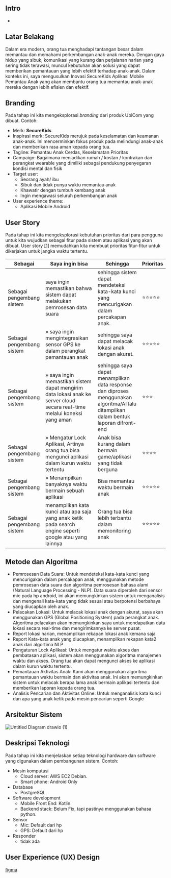 
## Intro 
- 

## Latar Belakang 
Dalam era modern, orang tua menghadapi tantangan besar dalam memantau dan memahami perkembangan anak-anak mereka. Dengan gaya hidup yang sibuk, komunikasi yang kurang dan perjalanan harian yang sering tidak terawasi, muncul kebutuhan akan solusi yang dapat memberikan pemantauan yang lebih efektif terhadap anak-anak. Dalam konteks ini, saya mengusulkan Inovasi SecureKids Aplikasi Mobile Pemantau Anak yang akan membantu orang tua memantau anak-anak mereka dengan lebih efisien dan efektif.

## Branding 
Pada tahap ini kita mengeksplorasi *branding* dari produk UbiCom yang dibuat. Contoh:
- Merk: **SecureKids** 
- Inspirasi merk: SecureKids merujuk pada keselamatan dan keamanan anak-anak. Ini mencerminkan fokus produk pada melindungi anak-anak dan memberikan rasa aman kepada orang tua.
- Tagline: Pemantau Anak Cerdas, Keselamatan Prioritas
- Campaign: Bagaimana menjadikan rumah / kostan / kontrakan dan perangkat wearable yang dimiliki sebagai pendukung penyegaran kondisi mental dan fisik
- Target user:
  - Seorang ayah/ ibu
  - Sibuk dan tidak punya waktu memantau anak
  - Khawatir dengan tumbuh kembang anak
  - Ingin mengawasi seluruh perkembangan anak
- User experience theme:
  - Aplikasi Mobile Android

## User Story
Pada tahap ini kita mengeksplorasi kebutuhan prioritas dari para pengguna untuk kita wujudkan sebagai fitur pada sistem atau aplikasi yang akan dibuat.
User story [[1]](https://www.mountaingoatsoftware.com/agile/user-stories) memudahkan kita membuat prioritas fitur-fitur untuk dikerjakan untuk jangka waktu tertentu.

|Sebagai|Saya ingin bisa|Sehingga|Prioritas
|---|---|---|---|
|Sebagai pengembang sistem|saya ingin memastikan bahwa sistem dapat melakukan pemrosesan data suara|sehingga sistem dapat mendeteksi kata-kata kunci yang mencurigakan dalam percakapan anak.|⭐⭐⭐⭐⭐|
|Sebagai pengembang sistem|&raquo; saya ingin mengintegrasikan sensor GPS ke dalam perangkat pemantauan anak |sehingga saya dapat melacak lokasi anak dengan akurat.|⭐⭐⭐⭐⭐|
|Sebagai pengembang sistem|&raquo; saya ingin memastikan sistem dapat mengirim data lokasi anak ke server cloud secara real-time melalui koneksi yang aman|sehingga saya dapat menampilkan data response dan diproses menggunakan algoritma/AI lalu ditampilkan dalam bentuk laporan difront-end|⭐⭐⭐|
|Sebagai pengembang sistem|&raquo; Mengatur Lock Aplikasi, Artinya orang tua bisa mengunci aplikasi dalam kurun waktu tertentu |Anak bisa kurang dalam bermain game/aplikasi yang tidak berguna|⭐⭐⭐⭐|
|Sebagai pengembang sistem|&raquo; Menampilkan banyaknya waktu bermain sebuah aplikasi |Bisa memantau waktu bermain anak|⭐⭐⭐⭐⭐|
|Sebagai pengembang sistem|menampilkan kata kunci atau apa saja yang anak ketik pada search engine seperti google atau yang lainnya |Orang tua  bisa lebih terbantu dalam memonitoring anak|⭐⭐⭐⭐⭐|

## Metode dan Algoritma 
- Pemrosesan Data Suara: Untuk mendeteksi kata-kata kunci yang mencurigakan dalam percakapan anak, menggunakan metode pemrosesan data suara dan algoritma pemrosesan bahasa alami (Natural Language Processing - NLP). Data suara diperoleh dari sensor mic pada hp android, ini akan memungkinkan sistem untuk menganalisis dan mengenali kata-kata yang tidak sesuai atau berpotensi berbahaya yang diucapkan oleh anak.
- Pelacakan Lokasi: Untuk melacak lokasi anak dengan akurat, saya akan menggunakan GPS (Global Positioning System) pada perangkat anak. Algoritma pelacakan akan memungkinkan saya untuk mendapatkan data lokasi secara real-time dan mengirimkannya ke server pusat.
- Report lokasi harian, menampilkan rekapan lokasi anak kemana saja
- Report Kata-kata anak yang diucapkan, menampilkan rekapan kata2 anak dari algortima NLP
- Pengaturan Lock Aplikasi: Untuk mengatur waktu akses dan pembatasan aplikasi, sistem akan menggunakan algoritma manajemen waktu dan akses. Orang tua akan dapat mengunci akses ke aplikasi dalam kurun waktu tertentu.
- Pemantauan Aktivitas Anak: Kami akan menggunakan algoritma pemantauan waktu bermain dan aktivitas anak. Ini akan memungkinkan sistem untuk melacak berapa lama anak bermain aplikasi tertentu dan memberikan laporan kepada orang tua.
- Analisis Pencarian dan Aktivitas Online: Untuk menganalisis kata kunci dan apa yang anak ketik pada mesin pencarian seperti Google
## Arsitektur Sistem 
![Untitled Diagram drawio (1)](https://github.com/romijatmiko/romijatmiko.github.io/assets/71611488/b8793237-e5fc-42b4-8d6a-803ea05d1e12)
## Deskripsi Teknologi 
Pada tahap ini kita menjelaskan setiap teknologi hardware dan software yang digunakan dalam pembangunan sistem. Contoh:
- Mesin komputasi
  - Cloud server: AWS EC2 Debian.
  - Smart phone: Android Only
- Database
  - PostgreSQL
- Software development
  - Mobile Front End: Kotlin.
  - Backend stack: Belum Fix, tapi pastinya menggunakan bahasa python.
- Sensor 
  - Mic: Default dari hp
  - GPS: Default dari hp
- Responder 
  - tidak ada

## User Experience (UX) Design 
[figma](https://www.figma.com/file/25X3nEDWY43rm7T8f03P2c/Untitled?type=design&node-id=0%3A1&mode=design&t=tARznfszltsGoiyb-1)
